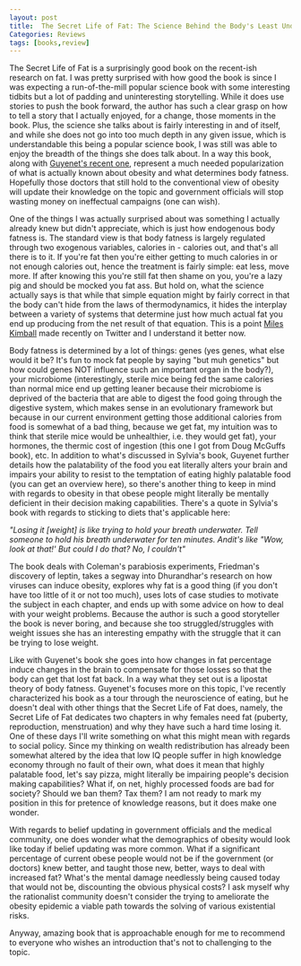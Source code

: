 ```yaml
---
layout: post
title:  The Secret Life of Fat: The Science Behind the Body's Least Understood Organ and What It Means for You
Categories: Reviews
tags: [books,review]
---
```

The Secret Life of Fat is a surprisingly good book on the recent-ish research on fat. I was pretty surprised with how good the book is since I was expecting a run-of-the-mill popular science book with some interesting tidbits but a lot of padding and uninteresting storytelling. While it does use stories to push the book forward, the author has such a clear grasp on how to tell a story that I actually enjoyed, for a change, those moments in the book. Plus, the science she talks about is fairly interesting in and of itself, and while she does not go into too much depth in any given issue, which is understandable this being a popular science book, I was still was able to enjoy the breadth of the things she does talk about. In a way this book, along with [Guyenet's recent one](https://www.amazon.co.uk/Hungry-Brain-Outsmarting-Instincts-Overeat-x/dp/125008119X/ref=sr_1_sc_1?ie=UTF8&qid=1492979098&sr=8-1-spell&keywords=guyemet), represent a much needed popularization of what is actually known about obesity and what determines body fatness. Hopefully those doctors that still hold to the conventional view of obesity will update their knowledge on the topic and government officials will stop wasting money on ineffectual campaigns (one can wish).

One of the things I was actually surprised about was something I actually already knew but didn't appreciate, which is just how endogenous body fatness is. The standard view is that body fatness is largely regulated through two exogenous variables, calories in - calories out, and that's all there is to it. If you're fat then you're either getting to much calories in or not enough calories out, hence the treatment is fairly simple: eat less, move more. If after knowing this you're still fat then shame on you, you're a lazy pig and should be mocked you fat ass.
But hold on, what the science actually says is that while that simple equation might by fairly correct in that the body can't hide from the laws of thermodynamics, it hides the interplay between a variety of systems that determine just how much actual fat you end up producing from the net result of that equation. This is a point [Miles Kimball](https://storify.com/mileskimball/how-the-calories-in-calories-out-theory-obscures-t) made recently on Twitter and I understand it better now.

Body fatness is determined by a lot of things: genes (yes genes, what else would it be? It's fun to mock fat people by saying "but muh genetics" but how could genes NOT influence such an important organ in the body?), your microbiome (interestingly, sterile mice being fed the same calories than normal mice end up getting leaner because their microbiome is deprived of the bacteria that are able to digest the food going through the digestive system, which makes sense in an evolutionary framework but because in our current environment getting those additional calories from food is somewhat of a bad thing, because we get fat, my intuition was to think that sterile mice would be unhealthier, i.e. they would get fat), your hormones, the thermic cost of ingestion (this one I got from Doug McGuffs book), etc. In addition to what's discussed in Sylvia's book, Guyenet further details how the palatability of the food you eat literally alters your brain and impairs your ability to resist to the temptation of eating highly palatable food (you can get an overview here), so there's another thing to keep in mind with regards to obesity in that obese people might literally be mentally deficient in their decision making capabilities. There's a quote in Sylvia's book with regards to sticking to diets that's applicable here:

*"Losing it [weight] is like trying to hold your breath underwater. Tell someone to hold his breath underwater for ten minutes. Andit's like "Wow, look at that!' But could I do that? No, I couldn't"*

The book deals with Coleman's parabiosis experiments, Friedman's discovery of leptin, takes a segway into Dhurandhar's research on how viruses can induce obesity, explores why fat is a good thing (if you don't have too little of it or not too much), uses lots of case studies to motivate the subject in each chapter, and ends up with some advice on how to deal with your weight problems. Because the author is such a good storyteller the book is never boring, and because she too struggled/struggles with weight issues she has an interesting empathy with the struggle that it can be trying to lose weight.

Like with Guyenet's book she goes into how changes in fat percentage induce changes in the brain to compensate for those losses so that the body can get that lost fat back. In a way what they set out is a lipostat theory of body fatness. Guyenet's focuses more on this topic, I've recently characterized his book as a tour through the neuroscience of eating, but he doesn't deal with other things that the Secret Life of Fat does, namely, the Secret Life of Fat dedicates two chapters in why females need fat (puberty, reproduction, menstruation) and why they have such a hard time losing it.
One of these days I'll write something on what this might mean with regards to social policy. Since my thinking on wealth redistribution has already been somewhat altered by the idea that low IQ people suffer in high knowledge economy through no fault of their own, what does it mean that highly palatable food, let's say pizza, might literally be impairing people's decision making capabilities? What if, on net, highly processed foods are bad for society? Should we ban them? Tax them? I am not ready to mark my position in this for pretence of knowledge reasons, but it does make one wonder.

With regards to belief updating in government officials and the medical community, one does wonder what the demographics of obesity would look like today if belief updating was more common. What if a significant percentage of current obese people would not be if the government (or doctors) knew better, and taught those new, better, ways to deal with increased fat? What's the mental damage needlessly being caused today that would not be, discounting the obvious physical costs? I ask myself why the rationalist community doesn't consider the trying to ameliorate the obesity epidemic a viable path towards the solving of various existential risks.

Anyway, amazing book that is approachable enough for me to recommend to everyone who wishes an introduction that's not to challenging to the topic.
